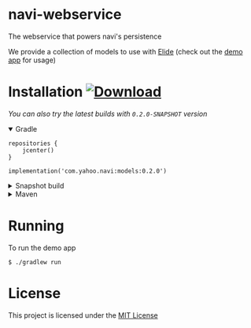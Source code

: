 # navi-webservice

The webservice that powers navi's persistence

We provide a collection of models to use with [Elide](https://github.com/yahoo/elide) (check out the [demo app](./app) for usage)

# Installation [ ![Download](https://api.bintray.com/packages/yahoo/maven/navi/images/download.svg) ](https://bintray.com/yahoo/maven/navi/_latestVersion)

_You can also try the latest builds with `0.2.0-SNAPSHOT` version_

<details open=true><summary>Gradle</summary>

```
repositories {
    jcenter()
}
```

```
implementation('com.yahoo.navi:models:0.2.0')
```

<details><summary>Snapshot build</summary>

```
repositories {
    maven {
        url "https://oss.jfrog.org/artifactory/oss-snapshot-local"
    }
}
```

```
implementation('com.yahoo.navi:models:0.2.0-SNAPSHOT')
```

</details>
</details>

<details><summary>Maven</summary>

```xml
<repository>
    <snapshots>
        <enabled>false</enabled>
    </snapshots>
    <id>central</id>
    <name>bintray</name>
    <url>https://jcenter.bintray.com</url>
</repository>
```

```xml
<dependency>
  <groupId>com.yahoo.navi</groupId>
  <artifactId>models</artifactId>
  <version>0.2.0</version>
</dependency>
```

<details><summary>Snapshot build</summary>

```xml
<repository>
    <id>oss-snapshot-local</id>
    <name>oss-snapshot-local</name>
    <url>https://oss.jfrog.org/artifactory/oss-snapshot-local</url>
</repository>
```

```xml
<dependency>
  <groupId>com.yahoo.navi</groupId>
  <artifactId>models</artifactId>
  <version>0.2.0-SNAPSHOT</version>
</dependency>
```

</details>
</details>

# Running

To run the demo app

```shell script
$ ./gradlew run
```

# License

This project is licensed under the [MIT License](LICENSE.md)
